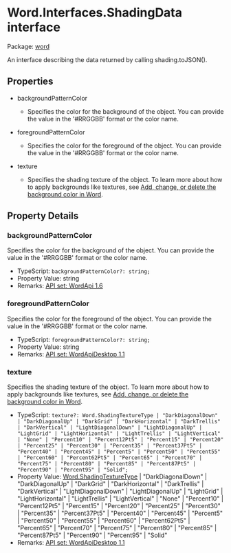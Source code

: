# Word.Interfaces.ShadingData interface

Package: [word](/en-us/javascript/api/word)

An interface describing the data returned by calling shading.toJSON().

## Properties

- backgroundPatternColor
  - Specifies the color for the background of the object. You can provide the value in the '#RRGGBB' format or the color name.

- foregroundPatternColor
  - Specifies the color for the foreground of the object. You can provide the value in the '#RRGGBB' format or the color name.

- texture
  - Specifies the shading texture of the object. To learn more about how to apply backgrounds like textures, see [Add, change, or delete the background color in Word](https://support.microsoft.com/office/db481e61-7af6-4063-bbcd-b276054a5515).

## Property Details

### backgroundPatternColor

Specifies the color for the background of the object. You can provide the value in the '#RRGGBB' format or the color name.

- TypeScript: `backgroundPatternColor?: string;`
- Property Value: string
- Remarks: [API set: WordApi 1.6](/en-us/javascript/api/requirement-sets/word/word-api-requirement-sets)

### foregroundPatternColor

Specifies the color for the foreground of the object. You can provide the value in the '#RRGGBB' format or the color name.

- TypeScript: `foregroundPatternColor?: string;`
- Property Value: string
- Remarks: [API set: WordApiDesktop 1.1](/en-us/javascript/api/requirement-sets/word/word-api-requirement-sets)

### texture

Specifies the shading texture of the object. To learn more about how to apply backgrounds like textures, see [Add, change, or delete the background color in Word](https://support.microsoft.com/office/db481e61-7af6-4063-bbcd-b276054a5515).

- TypeScript: `texture?: Word.ShadingTextureType | "DarkDiagonalDown" | "DarkDiagonalUp" | "DarkGrid" | "DarkHorizontal" | "DarkTrellis" | "DarkVertical" | "LightDiagonalDown" | "LightDiagonalUp" | "LightGrid" | "LightHorizontal" | "LightTrellis" | "LightVertical" | "None" | "Percent10" | "Percent12Pt5" | "Percent15" | "Percent20" | "Percent25" | "Percent30" | "Percent35" | "Percent37Pt5" | "Percent40" | "Percent45" | "Percent5" | "Percent50" | "Percent55" | "Percent60" | "Percent62Pt5" | "Percent65" | "Percent70" | "Percent75" | "Percent80" | "Percent85" | "Percent87Pt5" | "Percent90" | "Percent95" | "Solid";`
- Property Value: [Word.ShadingTextureType](/en-us/javascript/api/word/word.shadingtexturetype) | "DarkDiagonalDown" | "DarkDiagonalUp" | "DarkGrid" | "DarkHorizontal" | "DarkTrellis" | "DarkVertical" | "LightDiagonalDown" | "LightDiagonalUp" | "LightGrid" | "LightHorizontal" | "LightTrellis" | "LightVertical" | "None" | "Percent10" | "Percent12Pt5" | "Percent15" | "Percent20" | "Percent25" | "Percent30" | "Percent35" | "Percent37Pt5" | "Percent40" | "Percent45" | "Percent5" | "Percent50" | "Percent55" | "Percent60" | "Percent62Pt5" | "Percent65" | "Percent70" | "Percent75" | "Percent80" | "Percent85" | "Percent87Pt5" | "Percent90" | "Percent95" | "Solid"
- Remarks: [API set: WordApiDesktop 1.1](/en-us/javascript/api/requirement-sets/word/word-api-requirement-sets)